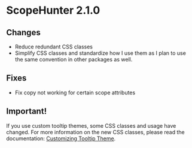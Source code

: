 # ScopeHunter 2.1.0

## Changes

- Reduce redundant CSS classes
- Simplify CSS classes and standardize how I use them as I plan to use the same convention in other packages as well.

## Fixes

- Fix copy not working for certain scope attributes


## Important!
If you use custom tooltip themes, some CSS classes and usage have changed.  For more information on the new CSS classes, please read the documentation: [Customizing Tooltip Theme](http://facelessuser.github.io/ScopeHunter/usage/#customizing-tooltip-theme).

